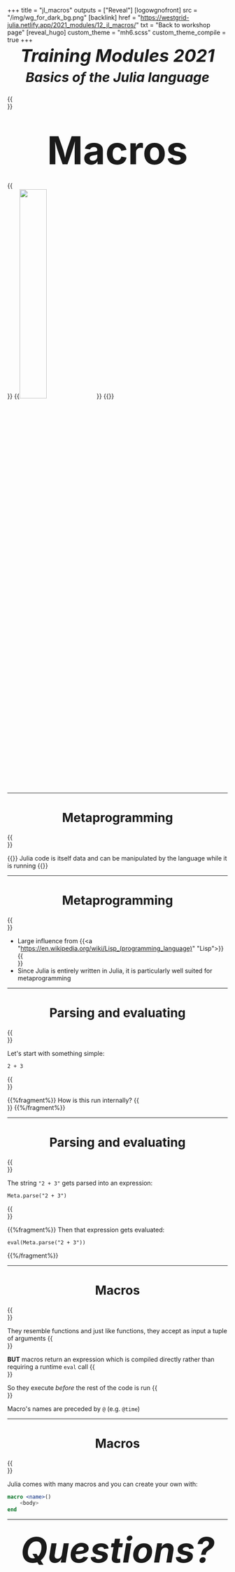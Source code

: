 +++
title = "jl_macros"
outputs = ["Reveal"]
[logowgnofront]
src = "/img/wg_for_dark_bg.png"
[backlink]
href = "https://westgrid-julia.netlify.app/2021_modules/12_jl_macros/"
txt = "Back to workshop page"
[reveal_hugo]
custom_theme = "mh6.scss"
custom_theme_compile = true
+++

##### <div style="font-size: 2.5rem; line-height: 1rem"><center>Training Modules 2021</center></div>
##### <div style="font-size: 1.9rem;"><center>Basics of the Julia language</center></div>
{{<br size="4.5">}}
# <span style="font-size: 5.5rem; line-height: 6.6rem"><center>Macros</center></span>
{{<br size="4.5">}}
{{<img src="/img/wg_for_dark_bg.png" title="" width="35%" line-height="rem">}}
{{</img>}}

---

# <center>Metaprogramming</center>
{{<br size="5">}}

{{<notes>}}
Julia code is itself data and can be manipulated by the language while it is running
{{</notes>}}

---

# <center>Metaprogramming</center>
{{<br size="5">}}

- Large influence from {{<a "https://en.wikipedia.org/wiki/Lisp_(programming_language)" "Lisp">}}
{{<br size="2">}}
- Since Julia is entirely written in Julia, it is particularly well suited for metaprogramming

---

# <center>Parsing and evaluating</center>
{{<br size="5">}}

Let's start with something simple:

```{jl}
2 + 3
```
{{<br size="4">}}

{{%fragment%}}
How is this run internally?
{{<br size="2">}}
{{%/fragment%}}

---

# <center>Parsing and evaluating</center>
{{<br size="5">}}

The string `"2 + 3"` gets parsed into an expression:

```{jl}
Meta.parse("2 + 3")
```
{{<br size="4">}}

{{%fragment%}}
Then that expression gets evaluated:

```{jl}
eval(Meta.parse("2 + 3"))
```
{{%/fragment%}}

---

# <center>Macros</center>
{{<br size="3">}}

They resemble functions and just like functions, they accept as input a tuple of arguments
{{<br size="3">}}

**BUT** macros return an expression which is compiled directly rather than requiring a runtime `eval` call
{{<br size="3">}}

So they execute *before* the rest of the code is run
{{<br size="3">}}

Macro's names are preceded by `@` (e.g. `@time`)

---

# <center>Macros</center>
{{<br size="3">}}

Julia comes with many macros and you can create your own with:

```jl
macro <name>()
    <body>
end
```

---

##### <center><span style="font-size: 5rem">Questions?</span></center>
